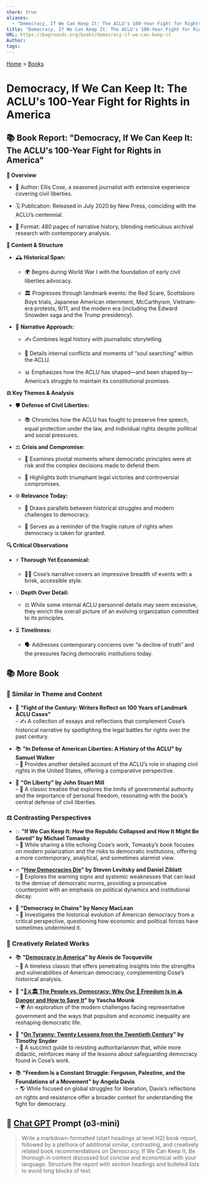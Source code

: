 ```yaml
---
share: true
aliases:
  - "Democracy, If We Can Keep It: The ACLU's 100-Year Fight for Rights in America"
title: "Democracy, If We Can Keep It: The ACLU's 100-Year Fight for Rights in America"
URL: https://bagrounds.org/books/democracy-if-we-can-keep-it
Author: 
tags: 
---
```

[Home](../index.md) > [Books](./index.md)  
# Democracy, If We Can Keep It: The ACLU's 100-Year Fight for Rights in America  
## 📚 Book Report: "Democracy, If We Can Keep It: The ACLU's 100-Year Fight for Rights in America"  
**🔎 Overview**  
- 📖 Author: Ellis Cose, a seasoned journalist with extensive experience covering civil liberties.  
  
- 🗓️ Publication: Released in July 2020 by New Press, coinciding with the ACLU’s centennial.  
  
- 📏 Format: 480 pages of narrative history, blending meticulous archival research with contemporary analysis.  
  
**📜 Content & Structure**  
- 🕰️ **Historical Span:**  
    - 🌍 Begins during World War I with the foundation of early civil liberties advocacy.  
  
    - 🏛️ Progresses through landmark events: the Red Scare, Scottsboro Boys trials, Japanese American internment, McCarthyism, Vietnam-era protests, 9/11, and the modern era (including the Edward Snowden saga and the Trump presidency).  
  
- 📝 **Narrative Approach:**  
    - ✍️ Combines legal history with journalistic storytelling.  
  
    - 🧠 Details internal conflicts and moments of “soul searching” within the ACLU.  
  
    - 📊 Emphasizes how the ACLU has shaped—and been shaped by—America’s struggle to maintain its constitutional promises.  
  
**⚖️ Key Themes & Analysis**  
- 🛡️ **Defense of Civil Liberties:**  
    - 📚 Chronicles how the ACLU has fought to preserve free speech, equal protection under the law, and individual rights despite political and social pressures.  
  
- ⚖️ **Crisis and Compromise:**  
    - 📖 Examines pivotal moments where democratic principles were at risk and the complex decisions made to defend them.  
  
    - 🔄 Highlights both triumphant legal victories and controversial compromises.  
  
- 🌐 **Relevance Today:**  
    - 🔄 Draws parallels between historical struggles and modern challenges to democracy.  
  
    - 🛑 Serves as a reminder of the fragile nature of rights when democracy is taken for granted.  
  
**🔍 Critical Observations**  
- ⚡ **Thorough Yet Economical:**  
    - 🏃‍♂️ Cose’s narrative covers an impressive breadth of events with a brisk, accessible style.  
  
- 💡 **Depth Over Detail:**  
    - ⚖️ While some internal ACLU personnel details may seem excessive, they enrich the overall picture of an evolving organization committed to its principles.  
  
- ⏳ **Timeliness:**  
    - 🗣️ Addresses contemporary concerns over “a decline of truth” and the pressures facing democratic institutions today.  
  
## 📚 More Book  
### 🔄 Similar in Theme and Content  
- 📖 **"Fight of the Century: Writers Reflect on 100 Years of Landmark ACLU Cases"**  
    – ✍️ A collection of essays and reflections that complement Cose’s historical narrative by spotlighting the legal battles for rights over the past century.  
  
- 📚 **"In Defense of American Liberties: A History of the ACLU" by Samuel Walker**  
    – 📅 Provides another detailed account of the ACLU’s role in shaping civil rights in the United States, offering a comparative perspective.  
  
- 📜 **"On Liberty" by John Stuart Mill**  
    – 📖 A classic treatise that explores the limits of governmental authority and the importance of personal freedom, resonating with the book’s central defense of civil liberties.  
  
### ⚖️ Contrasting Perspectives  
  
- 💥 **"If We Can Keep It: How the Republic Collapsed and How It Might Be Saved" by Michael Tomasky**  
    – 📘 While sharing a title echoing Cose’s work, Tomasky’s book focuses on modern polarization and the risks to democratic institutions, offering a more contemporary, analytical, and sometimes alarmist view.  
  
- 🔥 **"[How Democracies Die](./how-democracies-die.md)" by Steven Levitsky and Daniel Ziblatt**  
    – 🛑 Explores the warning signs and systemic weaknesses that can lead to the demise of democratic norms, providing a provocative counterpoint with an emphasis on political dynamics and institutional decay.  
  
- 🚨 **"Democracy in Chains" by Nancy MacLean**  
    – 📖 Investigates the historical evolution of American democracy from a critical perspective, questioning how economic and political forces have sometimes undermined it.  
  
### 🎨 Creatively Related Works  
  
- 📚 **"[Democracy in America](./democracy-in-america.md)" by Alexis de Tocqueville**  
    – 📖 A timeless classic that offers penetrating insights into the strengths and vulnerabilities of American democracy, complementing Cose’s historical analysis.  
  
- 📘 **"[👥⚔️🏛️ The People vs. Democracy: Why Our 🗽 Freedom Is in ⚠️ Danger and How to Save It](./the-people-vs-democracy.md)" by Yascha Mounk**  
    – 🌍 An exploration of the modern challenges facing representative government and the ways that populism and economic inequality are reshaping democratic life.  
  
- 📖 **"[On Tyranny: Twenty Lessons from the Twentieth Century](./on-tyranny.md)" by Timothy Snyder**  
    – 📘 A succinct guide to resisting authoritarianism that, while more didactic, reinforces many of the lessons about safeguarding democracy found in Cose’s work.  
  
- 📚 **"Freedom Is a Constant Struggle: Ferguson, Palestine, and the Foundations of a Movement" by Angela Davis**  
    – 🌎 While focused on global struggles for liberation, Davis’s reflections on rights and resistance offer a broader context for understanding the fight for democracy.  
  
## 💬 [Chat GPT](https://chat.com) Prompt (o3-mini)  
> Write a markdown-formatted (start headings at level H2) book report, followed by a plethora of additional similar, contrasting, and creatively related book recommendations on Democracy, If We Can Keep It. Be thorough in content discussed but concise and economical with your language. Structure the report with section headings and bulleted lists to avoid long blocks of text.